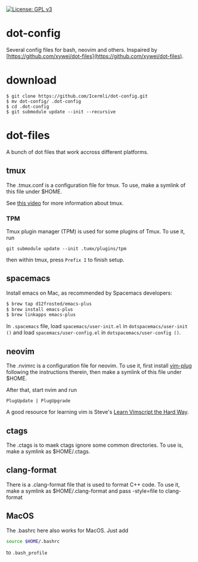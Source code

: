 [![License: GPL v3](https://img.shields.io/badge/License-GPLv3-blue.svg)](/LICENSE)

# dot-config

Several config files for bash, neovim and others. Inspaired by [https://github.com/xywei/dot-files](https://github.com/xywei/dot-files).

# download

```
$ git clone https://github.com/Icermli/dot-config.git
$ mv dot-config/ .dot-config
$ cd .dot-config
$ git submodule update --init --recursive
```

# dot-files
A bunch of dot files that work accross different platforms.

## tmux
The .tmux.conf is a configuration file for tmux. To use, make a symlink of this file under $HOME.

See [this video](https://youtu.be/JXwS7z6Dqic) for more information about tmux.

### TPM

Tmux plugin manager (TPM) is used for some plugins of Tmux. To use it, run
```
git submodule update --init .tumx/plugins/tpm
```
then within tmux, press `Prefix I` to finish setup.

## spacemacs

Install emacs on Mac, as recommended by Spacemacs developers:
```bash
$ brew tap d12frosted/emacs-plus
$ brew install emacs-plus
$ brew linkapps emacs-plus
```

In `.spacemacs` file, load `spacemacs/user-init.el` in 
`dotspacemacs/user-init ()` and load `spacemacs/user-config.el`
in `dotspacemacs/user-config ()`.

## neovim
The .nvimrc is a configuration file for neovim. To use it, first install 
[vim-plug](https://github.com/junegunn/vim-plug) 
following the instructions therein, then make a symlink of this file under $HOME.

After that, start nvim and run
```vim
PlugUpdate | PlugUpgrade
```

A good resource for learning vim is Steve's [Learn Vimscript the Hard Way](http://learnvimscriptthehardway.stevelosh.com/).

## ctags

The .ctags is to maek ctags ignore some common directories. To use is, make a symlink as $HOME/.ctags.

## clang-format

There is a .clang-format file that is used to format C++ code. To use it, make a symlink as $HOME/.clang-format and pass -style=file to clang-format

## MacOS

The .bashrc here also works for MacOS. Just add 

```bash
source $HOME/.bashrc
```
to `.bash_profile`
